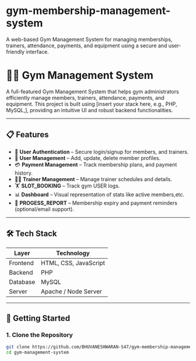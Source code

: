 # gym-membership-management-system
A web-based Gym Management System for managing memberships, trainers, attendance, payments, and equipment using a secure and user-friendly interface.
# 🏋️‍♂️ Gym Management System

A full-featured Gym Management System that helps gym administrators efficiently manage members, trainers, attendance, payments, and equipment. This project is built using [insert your stack here, e.g., PHP, MySQL,], providing an intuitive UI and robust backend functionalities.

---

## 📋 Features

- 🔐 **User Authentication** – Secure login/signup for members, and trainers.
- 👤 **User Management** – Add, update, delete member profiles.
- 💳 **Payment Management** – Track membership plans, and payment history.
- 🧑‍🏫 **Trainer Management** – Manage trainer schedules and details.
- 🏋️ **SLOT_BOOKING** – Track gym USER  logs.
- 📊 **Dashboard** – Visual representation of stats like active members,etc.
- 📧 **PROGESS_REPORT** – Membership expiry and payment reminders (optional/email support).
  
---

## 🛠️ Tech Stack

| Layer        | Technology             |
|--------------|------------------------|
| Frontend     | HTML, CSS, JavaScript  |
| Backend      | PHP                    |
| Database     | MySQL  | xampp         |
| Server       | Apache / Node Server   |

---

## 🚀 Getting Started

### 1. Clone the Repository

```bash
git clone https://github.com/BHUVANESHWARAN-S47/gym-membership-management-system
cd gym-management-system
